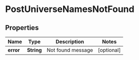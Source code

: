 
# PostUniverseNamesNotFound

## Properties
Name | Type | Description | Notes
------------ | ------------- | ------------- | -------------
**error** | **String** | Not found message |  [optional]



